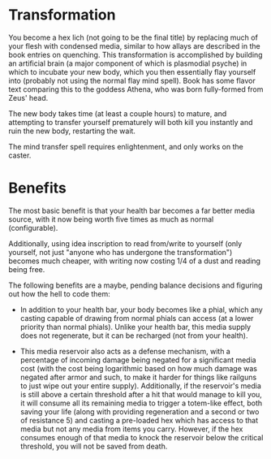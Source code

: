 # Transformation

You become a hex lich (not going to be the final title) by replacing much of your flesh with condensed media, similar to how allays are described in the book entries on quenching. This transformation is accomplished by building an artificial brain (a major component of which is plasmodial psyche) in which to incubate your new body, which you then essentially flay yourself into (probably not using the normal flay mind spell). Book has some flavor text comparing this to the goddess Athena, who was born fully-formed from Zeus' head.

The new body takes time (at least a couple hours) to mature, and attempting to transfer yourself prematurely will both kill you instantly and ruin the new body, restarting the wait.

The mind transfer spell requires enlightenment, and only works on the caster.

# Benefits

The most basic benefit is that your health bar becomes a far better media source, with it now being worth five times as much as normal (configurable).

Additionally, using idea inscription to read from/write to yourself (only yourself, not just "anyone who has undergone the transformation") becomes much cheaper, with writing now costing 1/4 of a dust and reading being free. 

The following benefits are a maybe, pending balance decisions and figuring out how the hell to code them:

- In addition to your health bar, your body becomes like a phial, which any casting capable of drawing from normal phials can access (at a lower priority than normal phials). Unlike your health bar, this media supply does not regenerate, but it can be recharged (not from your health).

- This media reservoir also acts as a defense mechanism, with a percentage of incoming damage being negated for a significant media cost (with the cost being logarithmic based on how much damage was negated after armor and such, to make it harder for things like railguns to just wipe out your entire supply). Additionally, if the reservoir's media is still above a certain threshold after a hit that would manage to kill you, it will consume all its remaining media to trigger a totem-like effect, both saving your life (along with providing regeneration and a second or two of resistance 5) and casting a pre-loaded hex which has access to that media but not any media from items you carry. However, if the hex consumes enough of that media to knock the reservoir below the critical threshold, you will not be saved from death.
